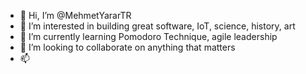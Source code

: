 - 👋 Hi, I’m @MehmetYararTR
- 👀 I’m interested in building great software, IoT, science, history, art
- 🌱 I’m currently learning Pomodoro Technique, agile leadership
- 💞️ I’m looking to collaborate on anything that matters
- 📫 

<!---
MehmetYararTR/MehmetYararTR is a ✨ special ✨ repository because its `README.md` (this file) appears on your GitHub profile.
You can click the Preview link to take a look at your changes.
--->

